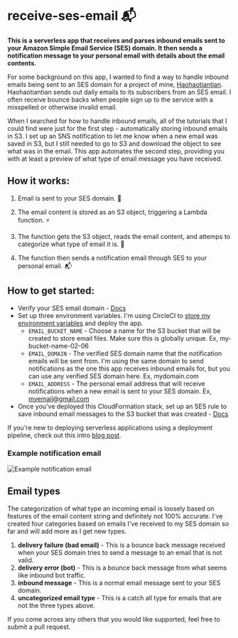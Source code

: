 # receive-ses-email 📬

**This is a serverless app that receives and parses inbound emails sent to your Amazon Simple Email Service (SES) domain. It then sends a notification message to your personal email with details about the email contents.**

For some background on this app, I wanted to find a way to handle inbound emails being sent to an SES domain for a project of mine, [Haohaotiantian](haohaotiantian.com). Haohaotiantian sends out daily emails to its subscribers from an SES email. I often receive bounce backs when people sign up to the service with a misspelled or otherwise invalid email.

When I searched for how to handle inbound emails, all of the tutorials that I could find were just for the first step - automatically storing inbound emails in S3. I set up an SNS notification to let me know when a new email was saved in S3, but I still needed to go to S3 and download the object to see what was in the email. This app automates the second step, providing you with at least a preview of what type of email message you have received.

## How it works:

1. Email is sent to your SES domain. 📨

2. The email content is stored as an S3 object, triggering a Lambda function. ⚡

3. The function gets the S3 object, reads the email content, and attemps to categorize what type of email it is. 🤔

4. The function then sends a notification email through SES to your personal email. 📬

## How to get started:

- Verify your SES email domain - [Docs](https://docs.aws.amazon.com/ses/latest/DeveloperGuide/verify-domain-procedure.html)
- Set up three environment variables. I'm using CircleCI to [store my environment variables](https://circleci.com/docs/2.0/env-vars/#setting-an-environment-variable-in-a-project) and deploy the app.
    - `EMAIL_BUCKET_NAME` - Choose a name for the S3 bucket that will be created to store email files. Make sure this is globally unique. Ex, my-bucket-name-02-06 
    - `EMAIL_DOMAIN` - The verified SES domain name that the notification emails will be sent from. I'm using the same domain to send notifications as the one this app receives inbound emails for, but you can use any verified SES domain here. Ex, mydomain.com
    - `EMAIL_ADDRESS` - The personal email address that will receive notifications when a new email is sent to your SES domain. Ex, myemail@gmail.com
- Once you've deployed this CloudFormation stack, set up an SES rule to save inbound email messages to the S3 bucket that was created - [Docs](https://aws.amazon.com/premiumsupport/knowledge-center/ses-receive-inbound-emails/)

If you're new to deploying serverless applications using a deployment pipeline, check out this intro [blog post](https://emshea.com/post/serverless-cicd).

### Example notification email

![Example notification email](https://emshea-static.s3.amazonaws.com/notification.png)

## Email types

The categorization of what type an incoming email is loosely based on features of the email content string and definitely not 100% accurate. I've created four categories based on emails I've received to my SES domain so far and will add more as I get new types.
1. **delivery failure (bad email)** - This is a bounce back message received when your SES domain tries to send a message to an email that is not valid.
2. **delivery error (bot)** - This is a bounce back message from what seems like inbound bot traffic.
3. **inbound message** - This is a normal email message sent to your SES domain.
4. **uncategorized email type** - This is a catch all type for emails that are not the three types above.

If you come across any others that you would like supported, feel free to submit a pull request.